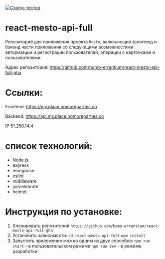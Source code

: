 [![Статус тестов](../../actions/workflows/tests.yml/badge.svg)](../../actions/workflows/tests.yml)

# react-mesto-api-full

Репозиторий для приложения проекта `Mesto`, включающий фронтенд и бэкенд части приложения со следующими возможностями: авторизации и регистрации пользователей, операции с карточками и пользователями.

Адрес репозитория: https://github.com/homo-errantium/react-mesto-api-full-gha

<!-- ## Ссылки на проект -->

<!-- IP-адрес 51.250.14.4

Frontend [https://my.place.nomoreparties.co](https://my.place.nomoreparties.co)

Backend [https://api.my.place.nomoreparties.co](https://api.my.place.nomoreparties.co) -->

# Ссылки:

Frontend: https://my.place.nomoreparties.co

Backend: https://api.my.place.nomoreparties.co

IP 51.250.14.4

# cписок технологий:

-   Node.js
-   express
-   mongoose
-   eslint
-   middleware
-   joi/celebrate
-   helmet

# Инструкция по установке:

1. Клонировать репозиторий
   `https://github.com/homo-errantium/react-mesto-api-full-gha`
2. Установить зависимости:
   `cd react-mesto-api-full`
   `npm install`
3. Запустить приложение можно одним из двух способов:
   `npm run start` - в пользовательском режиме
   `npm run dev` - в режиме разработки
